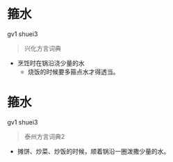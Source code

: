 # 箍水
gv1 shuei3
> 兴化方言词典
- 烹饪时在锅沿浇少量的水
  - 烧饭的时候要多箍点水才得透当。

# 箍水
gv1 shuei3
> 泰州方言词典2
- 摊饼、炒菜、炒饭的时候，顺着锅沿一圈泼撒少量的水。
